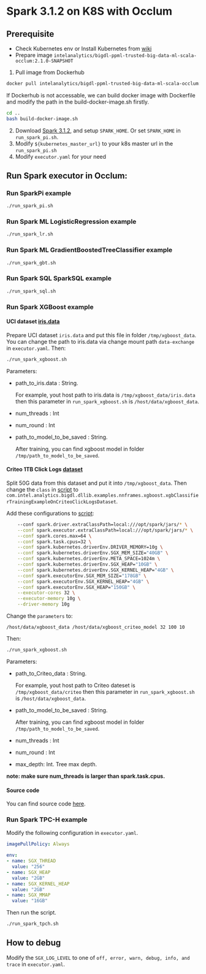 # Spark 3.1.2 on K8S with Occlum

## Prerequisite

* Check Kubernetes env or Install Kubernetes from [wiki](https://kubernetes.io/zh/docs/setup/production-environment)
* Prepare image `intelanalytics/bigdl-ppml-trusted-big-data-ml-scala-occlum:2.1.0-SNAPSHOT`

1. Pull image from Dockerhub

```bash
docker pull intelanalytics/bigdl-ppml-trusted-big-data-ml-scala-occlum:2.1.0-SNAPSHOT
```

If Dockerhub is not accessable, we can build docker image with Dockerfile and modify the path in the build-docker-image.sh firstly.

``` bash
cd ..
bash build-docker-image.sh
```

2. Download [Spark 3.1.2](https://archive.apache.org/dist/spark/spark-3.1.2/spark-3.1.2-bin-hadoop2.7.tgz), and setup `SPARK_HOME`. Or set `SPARK_HOME` in `run_spark_pi.sh`.
3. Modify `${kubernetes_master_url}` to your k8s master url in the `run_spark_pi.sh `
4. Modify `executor.yaml` for your need

## Run Spark executor in Occlum:

### Run SparkPi example

```bash
./run_spark_pi.sh
```

### Run Spark ML LogisticRegression example

```bash
./run_spark_lr.sh
```

### Run Spark ML GradientBoostedTreeClassifier example

```bash
./run_spark_gbt.sh
```

### Run Spark SQL SparkSQL example

```bash
./run_spark_sql.sh
```

### Run Spark XGBoost example

#### UCI dataset [iris.data](https://archive.ics.uci.edu/ml/machine-learning-databases/iris/iris.data)

Prepare UCI dataset `iris.data` and put this file in folder `/tmp/xgboost_data`. 
You can change the path to iris.data via change mount path `data-exchange` in `executor.yaml`.
Then:
```bash
./run_spark_xgboost.sh
```
Parameters:

* path_to_iris.data : String.

  For example, yout host path to iris.data is `/tmp/xgboost_data/iris.data` then this parameter in `run_spark_xgboost.sh` is `/host/data/xgboost_data`.
* num_threads : Int
* num_round : Int
* path_to_model_to_be_saved : String.

  After training, you can find xgboost model in folder `/tmp/path_to_model_to_be_saved`.


#### Criteo 1TB Click Logs [dataset](https://ailab.criteo.com/download-criteo-1tb-click-logs-dataset/)

Split 50G data from this dataset and put it into `/tmp/xgboost_data`. 
Then change the `class` in [script](https://github.com/intel-analytics/BigDL/blob/main/ppml/trusted-big-data-ml/scala/docker-occlum/kubernetes/run_spark_xgboost.sh#L7) to
`com.intel.analytics.bigdl.dllib.examples.nnframes.xgboost.xgbClassifierTrainingExampleOnCriteoClickLogsDataset`.

Add these configurations to [script](https://github.com/intel-analytics/BigDL/blob/main/ppml/trusted-big-data-ml/scala/docker-occlum/kubernetes/run_spark_xgboost.sh):
```bash
    --conf spark.driver.extraClassPath=local:///opt/spark/jars/* \
    --conf spark.executor.extraClassPath=local:///opt/spark/jars/* \
    --conf spark.cores.max=64 \
    --conf spark.task.cpus=32 \
    --conf spark.kubernetes.driverEnv.DRIVER_MEMORY=10g \
    --conf spark.kubernetes.driverEnv.SGX_MEM_SIZE="40GB" \
    --conf spark.kubernetes.driverEnv.META_SPACE=1024m \
    --conf spark.kubernetes.driverEnv.SGX_HEAP="10GB" \
    --conf spark.kubernetes.driverEnv.SGX_KERNEL_HEAP="4GB" \
    --conf spark.executorEnv.SGX_MEM_SIZE="178GB" \
    --conf spark.executorEnv.SGX_KERNEL_HEAP="4GB" \
    --conf spark.executorEnv.SGX_HEAP="150GB" \
    --executor-cores 32 \
    --executor-memory 10g \
    --driver-memory 10g
```
Change the `parameters` to:
```commandline
/host/data/xgboost_data /host/data/xgboost_criteo_model 32 100 10
```
Then:
```bash
./run_spark_xgboost.sh
```
Parameters:

* path_to_Criteo_data : String. 

    For example, yout host path to Criteo dateset is `/tmp/xgboost_data/criteo` then this parameter in `run_spark_xgboost.sh` is `/host/data/xgboost_data`.
* path_to_model_to_be_saved : String.

    After training, you can find xgboost model in folder `/tmp/path_to_model_to_be_saved`.

* num_threads : Int
* num_round : Int
* max_depth: Int. Tree max depth.

**note: make sure num_threads is larger than spark.task.cpus.**

#### Source code
You can find source code [here](https://github.com/intel-analytics/BigDL/tree/main/scala/dllib/src/main/scala/com/intel/analytics/bigdl/dllib/example/nnframes/xgboost).

### Run Spark TPC-H example

Modify the following configuration in `executor.yaml`.

```yaml
imagePullPolicy: Always

env:
- name: SGX_THREAD
  value: "256"
- name: SGX_HEAP
  value: "2GB"
- name: SGX_KERNEL_HEAP
  value: "2GB"
- name: SGX_MMAP
  value: "16GB"
```

Then run the script.

```bash
./run_spark_tpch.sh
```

## How to debug
Modify the `SGX_LOG_LEVEL` to one of `off, error, warn, debug, info, and trace` in `executor.yaml`.

